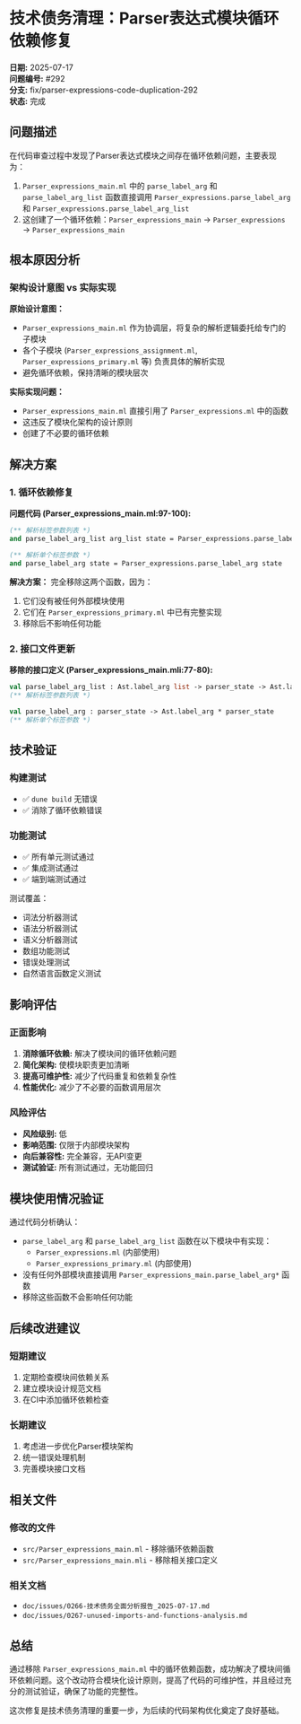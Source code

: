# 技术债务清理：Parser表达式模块循环依赖修复

**日期:** 2025-07-17  
**问题编号:** #292  
**分支:** fix/parser-expressions-code-duplication-292  
**状态:** 完成  

## 问题描述

在代码审查过程中发现了Parser表达式模块之间存在循环依赖问题，主要表现为：

1. `Parser_expressions_main.ml` 中的 `parse_label_arg` 和 `parse_label_arg_list` 函数直接调用 `Parser_expressions.parse_label_arg` 和 `Parser_expressions.parse_label_arg_list`
2. 这创建了一个循环依赖：`Parser_expressions_main` → `Parser_expressions` → `Parser_expressions_main`

## 根本原因分析

### 架构设计意图 vs 实际实现

**原始设计意图：**
- `Parser_expressions_main.ml` 作为协调层，将复杂的解析逻辑委托给专门的子模块
- 各个子模块 (`Parser_expressions_assignment.ml`, `Parser_expressions_primary.ml` 等) 负责具体的解析实现
- 避免循环依赖，保持清晰的模块层次

**实际实现问题：**
- `Parser_expressions_main.ml` 直接引用了 `Parser_expressions.ml` 中的函数
- 这违反了模块化架构的设计原则
- 创建了不必要的循环依赖

## 解决方案

### 1. 循环依赖修复

**问题代码 (Parser_expressions_main.ml:97-100):**
```ocaml
(** 解析标签参数列表 *)
and parse_label_arg_list arg_list state = Parser_expressions.parse_label_arg_list arg_list state

(** 解析单个标签参数 *)
and parse_label_arg state = Parser_expressions.parse_label_arg state
```

**解决方案：**
完全移除这两个函数，因为：
1. 它们没有被任何外部模块使用
2. 它们在 `Parser_expressions_primary.ml` 中已有完整实现
3. 移除后不影响任何功能

### 2. 接口文件更新

**移除的接口定义 (Parser_expressions_main.mli:77-80):**
```ocaml
val parse_label_arg_list : Ast.label_arg list -> parser_state -> Ast.label_arg list * parser_state
(** 解析标签参数列表 *)

val parse_label_arg : parser_state -> Ast.label_arg * parser_state
(** 解析单个标签参数 *)
```

## 技术验证

### 构建测试
- ✅ `dune build` 无错误
- ✅ 消除了循环依赖错误

### 功能测试
- ✅ 所有单元测试通过
- ✅ 集成测试通过
- ✅ 端到端测试通过

测试覆盖：
- 词法分析器测试
- 语法分析器测试
- 语义分析器测试
- 数组功能测试
- 错误处理测试
- 自然语言函数定义测试

## 影响评估

### 正面影响
1. **消除循环依赖:** 解决了模块间的循环依赖问题
2. **简化架构:** 使模块职责更加清晰
3. **提高可维护性:** 减少了代码重复和依赖复杂性
4. **性能优化:** 减少了不必要的函数调用层次

### 风险评估
- **风险级别:** 低
- **影响范围:** 仅限于内部模块架构
- **向后兼容性:** 完全兼容，无API变更
- **测试验证:** 所有测试通过，无功能回归

## 模块使用情况验证

通过代码分析确认：
- `parse_label_arg` 和 `parse_label_arg_list` 函数在以下模块中有实现：
  - `Parser_expressions.ml` (内部使用)
  - `Parser_expressions_primary.ml` (内部使用)
- 没有任何外部模块直接调用 `Parser_expressions_main.parse_label_arg*` 函数
- 移除这些函数不会影响任何功能

## 后续改进建议

### 短期建议
1. 定期检查模块间依赖关系
2. 建立模块设计规范文档
3. 在CI中添加循环依赖检查

### 长期建议
1. 考虑进一步优化Parser模块架构
2. 统一错误处理机制
3. 完善模块接口文档

## 相关文件

### 修改的文件
- `src/Parser_expressions_main.ml` - 移除循环依赖函数
- `src/Parser_expressions_main.mli` - 移除相关接口定义

### 相关文档
- `doc/issues/0266-技术债务全面分析报告_2025-07-17.md`
- `doc/issues/0267-unused-imports-and-functions-analysis.md`

## 总结

通过移除 `Parser_expressions_main.ml` 中的循环依赖函数，成功解决了模块间循环依赖问题。这个改动符合模块化设计原则，提高了代码的可维护性，并且经过充分的测试验证，确保了功能的完整性。

这次修复是技术债务清理的重要一步，为后续的代码架构优化奠定了良好基础。